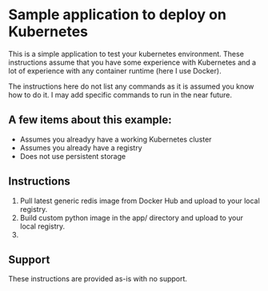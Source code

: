 # Sample application to deploy on Kubernetes

This is a simple application to test your kubernetes environment. These
instructions assume that you have some experience with Kubernetes and a lot
of experience with any container runtime (here I use Docker).

The instructions here do not list any commands as it is assumed you know
how to do it. I may add specific commands to run in the near future.

## A few items about this example:

* Assumes you alreadyy have a working Kubernetes cluster
* Assumes you already have a registry
* Does not use persistent storage

## Instructions

1. Pull latest generic redis image from Docker Hub and upload to your local registry.
2. Build custom python image in the app/ directory and upload to your local registry.
3.  

## Support

These instructions are provided as-is with no support.
